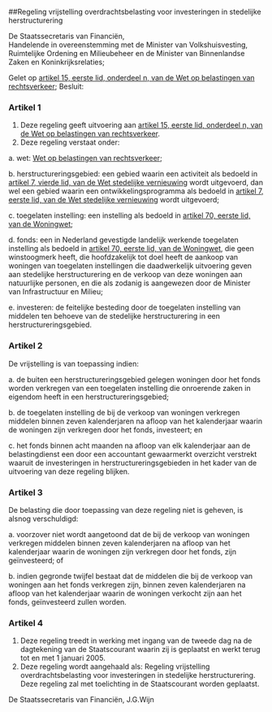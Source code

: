 <meta http-equiv='Content-Type' content='text/html; charset=utf-8' />

##Regeling vrijstelling overdrachtsbelasting voor investeringen in stedelijke herstructurering

De Staatssecretaris van Financiën,  
Handelende in overeenstemming met de Minister van Volkshuisvesting, Ruimtelijke Ordening en Milieubeheer en de Minister van Binnenlandse Zaken en Koninkrijksrelaties;

Gelet op [artikel 15, eerste lid, onderdeel n, van de Wet op belastingen van rechtsverkeer](../../../../../../../../../wet/wet/op/belastingen/van/rechtsverkeer/BWBR0002740/README.md);
Besluit:    

### Artikel  1  

1.  Deze regeling geeft uitvoering aan [artikel 15, eerste lid, onderdeel n, van de Wet op belastingen van rechtsverkeer](../../../../../../../../../wet/wet/op/belastingen/van/rechtsverkeer/BWBR0002740/README.md).   
2.  Deze regeling verstaat onder: 

a. wet: [Wet op belastingen van rechtsverkeer](../../../../../../../../../wet/wet/op/belastingen/van/rechtsverkeer/BWBR0002740/README.md);  

b. herstructureringsgebied: een gebied waarin een activiteit als bedoeld in [artikel 7, vierde lid, van de Wet stedelijke vernieuwing](../../../../../../../../../wet/wet/stedelijke/vernieuwing/BWBR0011788/README.md) wordt uitgevoerd, dan wel een gebied waarin een ontwikkelingsprogramma als bedoeld in [artikel 7, eerste lid, van de Wet stedelijke vernieuwing](../../../../../../../../../wet/wet/stedelijke/vernieuwing/BWBR0011788/README.md) wordt uitgevoerd;  

c. toegelaten instelling: een instelling als bedoeld in [artikel 70, eerste lid, van de Woningwet](../../../../../../../../../wet/woningwet/BWBR0005181/README.md);  

d. fonds: een in Nederland gevestigde landelijk werkende toegelaten instelling als bedoeld in [artikel 70, eerste lid, van de Woningwet](../../../../../../../../../wet/woningwet/BWBR0005181/README.md), die geen winstoogmerk heeft, die hoofdzakelijk tot doel heeft de aankoop van woningen van toegelaten instellingen die daadwerkelijk uitvoering geven aan stedelijke herstructurering en de verkoop van deze woningen aan natuurlijke personen, en die als zodanig is aangewezen door de Minister van Infrastructuur en Milieu;  

e. investeren: de feitelijke besteding door de toegelaten instelling van middelen ten behoeve van de stedelijke herstructurering in een herstructureringsgebied.     

### Artikel  2  

De vrijstelling is van toepassing indien: 

a. de buiten een herstructureringsgebied gelegen woningen door het fonds worden verkregen van een toegelaten instelling die onroerende zaken in eigendom heeft in een herstructureringsgebied;  

b. de toegelaten instelling de bij de verkoop van woningen verkregen middelen binnen zeven kalenderjaren na afloop van het kalenderjaar waarin de woningen zijn verkregen door het fonds, investeert; en  

c. het fonds binnen acht maanden na afloop van elk kalenderjaar aan de belastingdienst een door een accountant gewaarmerkt overzicht verstrekt waaruit de investeringen in herstructureringsgebieden in het kader van de uitvoering van deze regeling blijken.    

### Artikel  3  

De belasting die door toepassing van deze regeling niet is geheven, is alsnog verschuldigd: 

a. voorzover niet wordt aangetoond dat de bij de verkoop van woningen verkregen middelen binnen zeven kalenderjaren na afloop van het kalenderjaar waarin de woningen zijn verkregen door het fonds, zijn geïnvesteerd; of  

b. indien gegronde twijfel bestaat dat de middelen die bij de verkoop van woningen aan het fonds verkregen zijn, binnen zeven kalenderjaren na afloop van het kalenderjaar waarin de woningen verkocht zijn aan het fonds, geïnvesteerd zullen worden.    

### Artikel  4  

1.  Deze regeling treedt in werking met ingang van de tweede dag na de dagtekening van de Staatscourant waarin zij is geplaatst en werkt terug tot en met 1 januari 2005.   
2.  Deze regeling wordt aangehaald als: Regeling vrijstelling overdrachtsbelasting voor investeringen in stedelijke herstructurering.   
Deze regeling zal met toelichting in de Staatscourant worden geplaatst.   

De 
Staatssecretaris van Financiën, 
J.G.Wijn    
